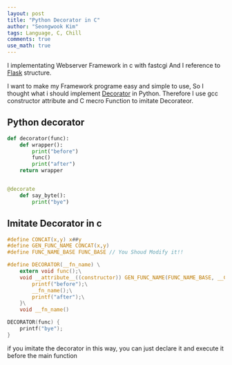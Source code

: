 ```yaml
---
layout: post
title: "Python Decorator in C"
author: "Seongwook Kim"
tags: Language, C, Chill
comments: true
use_math: true
---
```


I implementating Webserver Framework in c with fastcgi
And I reference to [Flask](https://github.com/pallets/flask) structure.

I want to make my Framework programe easy and simple to use, So I thought what i should implement [Decorator](https://geeksforgeeks.org/decorators-in-python) in Python. Therefore I use gcc constructor attribute and C mecro Function to imitate Decorateor.

## Python decorator

~~~py
def decorator(func):
	def wrapper():
		print("before")
		func()
		print("after")
	return wrapper


@decorate
	def say_byte():
		print("bye")
~~~

## Imitate Decorator in c

~~~c
#define CONCAT(x,y) x##y
#define GEN_FUNC_NAME CONCAT(x,y)
#define FUNC_NAME_BASE FUNC_BASE // You Shoud Modify it!!

#define DECORATOR(__fn_name) \
	extern void func();\
	void __attribute__((constructor)) GEN_FUNC_NAME(FUNC_NAME_BASE, __COUNTER__) () {\
		printf("before");\
		__fn_name();\
		printf("after");\
	}\
	void __fn_name()

DECORATOR(func) {
	printf("bye");
}
~~~

if you imitate the decorator in this way, you can just declare it and execute it before the main function
